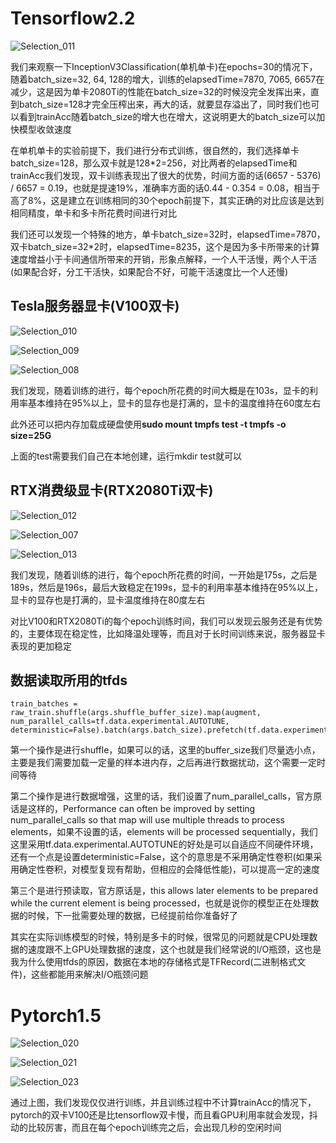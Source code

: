 # Tensorflow2.2

![Selection_011](pics/Selection_011.jpg)

我们来观察一下InceptionV3Classification(单机单卡)在epochs=30的情况下，随着batch_size=32, 64, 128的增大，训练的elapsedTime=7870, 7065, 6657在减少，这是因为单卡2080Ti的性能在batch_size=32的时候没完全发挥出来，直到batch_size=128才完全压榨出来，再大的话，就要显存溢出了，同时我们也可以看到trainAcc随着batch_size的增大也在增大，这说明更大的batch_size可以加快模型收敛速度

在单机单卡的实验前提下，我们进行分布式训练，很自然的，我们选择单卡batch_size=128，那么双卡就是128*2=256，对比两者的elapsedTime和trainAcc我们发现，双卡训练表现出了很大的优势，时间方面的话(6657 - 5376) / 6657 = 0.19，也就是提速19%，准确率方面的话0.44 - 0.354 = 0.08，相当于高了8%，这是建立在训练相同的30个epoch前提下，其实正确的对比应该是达到相同精度，单卡和多卡所花费时间进行对比

我们还可以发现一个特殊的地方，单卡batch_size=32时，elapsedTime=7870，双卡batch_size=32*2时，elapsedTime=8235，这个是因为多卡所带来的计算速度增益小于卡间通信所带来的开销，形象点解释，一个人干活慢，两个人干活(如果配合好，分工干活快，如果配合不好，可能干活速度比一个人还慢)

## Tesla服务器显卡(V100双卡)

![Selection_010](pics/Selection_010.jpg)

![Selection_009](pics/Selection_009.jpg)

![Selection_008](pics/Selection_008.jpg)

我们发现，随着训练的进行，每个epoch所花费的时间大概是在103s，显卡的利用率基本维持在95%以上，显卡的显存也是打满的，显卡的温度维持在60度左右

此外还可以把内存加载成硬盘使用**sudo mount tmpfs test -t tmpfs -o size=25G**

上面的test需要我们自己在本地创建，运行mkdir test就可以

## RTX消费级显卡(RTX2080Ti双卡)

![Selection_012](pics/Selection_012.jpg)

![Selection_007](pics/Selection_007.jpg)

![Selection_013](pics/Selection_013.jpg)

我们发现，随着训练的进行，每个epoch所花费的时间，一开始是175s，之后是189s，然后是196s，最后大致稳定在199s，显卡的利用率基本维持在95%以上，显卡的显存也是打满的，显卡温度维持在80度左右

对比V100和RTX2080Ti的每个epoch训练时间，我们可以发现云服务还是有优势的，主要体现在稳定性，比如降温处理等，而且对于长时间训练来说，服务器显卡表现的更加稳定

## 数据读取所用的tfds

```
train_batches = raw_train.shuffle(args.shuffle_buffer_size).map(augment, num_parallel_calls=tf.data.experimental.AUTOTUNE, deterministic=False).batch(args.batch_size).prefetch(tf.data.experimental.AUTOTUNE)
```

第一个操作是进行shuffle，如果可以的话，这里的buffer_size我们尽量选小点，主要是我们需要加载一定量的样本进内存，之后再进行数据扰动，这个需要一定时间等待

第二个操作是进行数据增强，这里的话，我们设置了num_parallel_calls，官方原话是这样的，Performance can often be improved by setting num_parallel_calls so that map will use multiple threads to process elements，如果不设置的话，elements will be processed sequentially，我们这里采用tf.data.experimental.AUTOTUNE的好处是可以自适应不同硬件环境，还有一个点是设置deterministic=False，这个的意思是不采用确定性卷积(如果采用确定性卷积，对模型复现有帮助，但相应的会降低性能)，可以提高一定的速度

第三个是进行预读取，官方原话是，this allows later elements to be prepared while the current element is being processed，也就是说你的模型正在处理数据的时候，下一批需要处理的数据，已经提前给你准备好了

其实在实际训练模型的时候，特别是多卡的时候，很常见的问题就是CPU处理数据的速度跟不上GPU处理数据的速度，这个也就是我们经常说的I/O瓶颈，这也是我为什么使用tfds的原因，数据在本地的存储格式是TFRecord(二进制格式文件)，这些都能用来解决I/O瓶颈问题

# Pytorch1.5

![Selection_020](pics/Selection_020.jpg)

![Selection_021](pics/Selection_021.jpg)

![Selection_023](pics/Selection_023.jpg)

通过上图，我们发现仅仅进行训练，并且训练过程中不计算trainAcc的情况下，pytorch的双卡V100还是比tensorflow双卡慢，而且看GPU利用率就会发现，抖动的比较厉害，而且在每个epoch训练完之后，会出现几秒的空闲时间